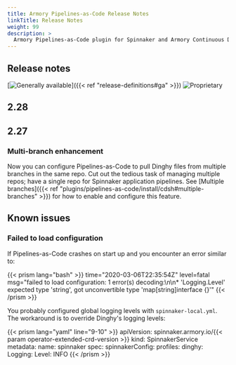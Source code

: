```yaml
---
title: Armory Pipelines-as-Code Release Notes
linkTitle: Release Notes
weight: 99
description: >
  Armory Pipelines-as-Code plugin for Spinnaker and Armory Continuous Deployment release notes.
---
```


## Release notes

[![Generally available](/images/ga.svg)]({{< ref "release-definitions#ga" >}}) ![Proprietary](/images/proprietary.svg)

## 2.28

## 2.27

### Multi-branch enhancement

Now you can configure Pipelines-as-Code to pull Dinghy files from multiple branches in the same repo. Cut out the tedious task of managing multiple repos; have a single repo for Spinnaker application pipelines. See [Multiple branches]({{< ref "plugins/pipelines-as-code/install/cdsh#multiple-branches" >}}) for how to enable and configure this feature.

## Known issues

### Failed to load configuration

If Pipelines-as-Code crashes on start up and you encounter an error similar to:

{{< prism lang="bash" >}}
time="2020-03-06T22:35:54Z"
level=fatal
msg="failed to load configuration: 1 error(s) decoding:\n\n* 'Logging.Level' expected type 'string', got unconvertible type 'map[string]interface {}'"
{{< /prism >}}

You probably configured global logging levels with `spinnaker-local.yml`. The workaround is to override Dinghy's logging levels:

{{< prism lang="yaml" line="9-10" >}}
apiVersion: spinnaker.armory.io/{{< param operator-extended-crd-version >}}
kind: SpinnakerService
metadata:
  name: spinnaker
spec:
  spinnakerConfig:
    profiles:
      dinghy:
        Logging:
          Level: INFO
{{< /prism >}}
